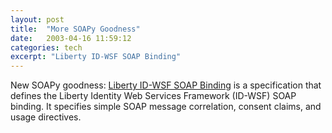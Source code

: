 ```yaml
---
layout: post
title:  "More SOAPy Goodness"
date:   2003-04-16 11:59:12
categories: tech
excerpt: "Liberty ID-WSF SOAP Binding"
---
```

New SOAPy goodness: <a href="http://www.projectliberty.org/specs/draft-lib-arch-soap-binding-v1.0-04.pdf">Liberty ID-WSF SOAP Binding</a> is a specification that defines the Liberty Identity Web Services Framework (ID-WSF) SOAP binding. It specifies simple SOAP message correlation, consent claims, and usage directives.

